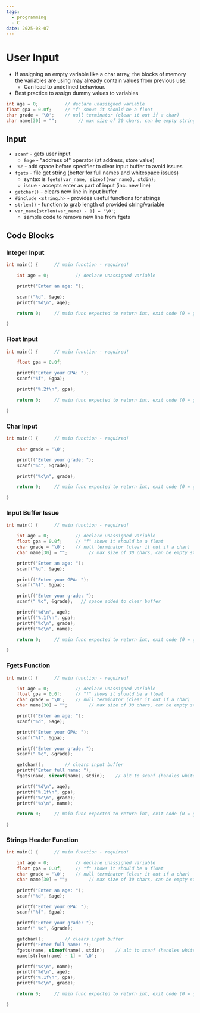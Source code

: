 ```yaml
---
tags:
  - programming
  - C
date: 2025-08-07
---
```

# User Input

- If assigning an empty variable like a char array, the blocks of memory the variables are using may already contain values from previous use.
	- Can lead to undefined behaviour.
- Best practice to assign dummy values to variables

```c
int age = 0;          // declare unassigned variable
float gpa = 0.0f;     // "f" shows it should be a float
char grade = '\0';    // null terminator (clear it out if a char)
char name[30] = "";        // max size of 30 chars, can be empty string (still 30)
```
## Input

- `scanf` - gets user input
	- `&age` - "address of" operator (at address, store value)
- ` %c` - add space before specifier to clear input buffer to avoid issues
- `fgets` - file get string (better for full names and whitespace issues)
	- syntax is `fgets(var_name, sizeof(var_name), stdin);`
	- issue - accepts enter as part of input (inc. new line)
- `getchar()` - clears new line in input buffer
- `#include <string.h>` - provides useful functions for strings
- `strlen()` - function to grab length of provided string/variable
- `var_name[strlen(var_name) - 1] = '\0';`
	- sample code to remove new line from fgets
## Code Blocks
### Integer Input

```c
int main() {      // main function - required!

    int age = 0;          // declare unassigned variable

    printf("Enter an age: ");

    scanf("%d", &age); 
    printf("%d\n", age);

    return 0;     // main func expected to return int, exit code (0 = good)

}
```
### Float Input

```c
int main() {      // main function - required!

    float gpa = 0.0f;

    printf("Enter your GPA: ");
    scanf("%f", &gpa);

    printf("%.2f\n", gpa);

    return 0;     // main func expected to return int, exit code (0 = good)

}
```
### Char Input

```c
int main() {      // main function - required!

    char grade = '\0';

    printf("Enter your grade: ");
    scanf("%c", &grade);

    printf("%c\n", grade);

    return 0;     // main func expected to return int, exit code (0 = good)

}
```
### Input Buffer Issue

```c
int main() {      // main function - required!

    int age = 0;          // declare unassigned variable
    float gpa = 0.0f;     // "f" shows it should be a float
    char grade = '\0';    // null terminator (clear it out if a char)
    char name[30] = "";        // max size of 30 chars, can be empty string (still 30)

    printf("Enter an age: ");
    scanf("%d", &age); 

    printf("Enter your GPA: ");
    scanf("%f", &gpa);

    printf("Enter your grade: ");
    scanf(" %c", &grade);   // space added to clear buffer

    printf("%d\n", age);
    printf("%.1f\n", gpa);
    printf("%c\n", grade);
    printf("%c\n", name);

    return 0;     // main func expected to return int, exit code (0 = good)

}
```
### Fgets Function

```c
int main() {      // main function - required!

    int age = 0;          // declare unassigned variable
    float gpa = 0.0f;     // "f" shows it should be a float
    char grade = '\0';    // null terminator (clear it out if a char)
    char name[30] = "";        // max size of 30 chars, can be empty string (still 30)

    printf("Enter an age: ");
    scanf("%d", &age); 

    printf("Enter your GPA: ");
    scanf("%f", &gpa);

    printf("Enter your grade: ");
    scanf(" %c", &grade);

    getchar();        // clears input buffer
    printf("Enter full name: ");
    fgets(name, sizeof(name), stdin);    // alt to scanf (handles whitespace)

    printf("%d\n", age);
    printf("%.1f\n", gpa);
    printf("%c\n", grade);
    printf("%s\n", name);

    return 0;     // main func expected to return int, exit code (0 = good)

}
```
### Strings Header Function

```c
int main() {      // main function - required!

    int age = 0;          // declare unassigned variable
    float gpa = 0.0f;     // "f" shows it should be a float
    char grade = '\0';    // null terminator (clear it out if a char)
    char name[30] = "";        // max size of 30 chars, can be empty string (still 30)

    printf("Enter an age: ");
    scanf("%d", &age); 

    printf("Enter your GPA: ");
    scanf("%f", &gpa);

    printf("Enter your grade: ");
    scanf(" %c", &grade);

    getchar();        // clears input buffer
    printf("Enter full name: ");
    fgets(name, sizeof(name), stdin);    // alt to scanf (handles whitespace)
    name[strlen(name) - 1] = '\0';

    printf("%s\n", name);
    printf("%d\n", age);
    printf("%.1f\n", gpa);
    printf("%c\n", grade);

    return 0;     // main func expected to return int, exit code (0 = good)

}
```
